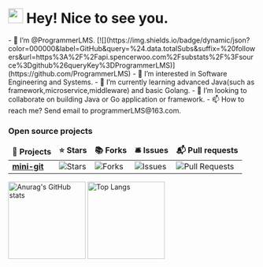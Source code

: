 <h1><img src="https://emojis.slackmojis.com/emojis/images/1531849430/4246/blob-sunglasses.gif?1531849430" width="30"/> Hey! Nice to see you.</h1>
- 👋 I’m @ProgrammerLMS. [![](https://img.shields.io/badge/dynamic/json?color=000000&label=GitHub&query=%24.data.totalSubs&suffix=%20followers&url=https%3A%2F%2Fapi.spencerwoo.com%2Fsubstats%2F%3Fsource%3Dgithub%26queryKey%3DProgrammerLMS)](https://github.com/ProgrammerLMS)
- 👀 I’m interested in Software Engineering and Systems.
- 🌱 I’m currently learning advanced Java(such as framework,microservice,middleware) and basic Golang.
- 💞️ I’m looking to collaborate on building Java or Go application or framework.
- 📫 How to reach me? Send email to programmerLMS@163.com.

<h3>Open source projects</h3>
<table>
  <thead align="center">
    <tr border: none;>
      <td><b>🎁 Projects</b></td>
      <td><b>⭐ Stars</b></td>
      <td><b>📚 Forks</b></td>
      <td><b>🛎 Issues</b></td>
      <td><b>📬 Pull requests</b></td>
    </tr>
  </thead>
  <tbody>
    <tr>
      <td><a href="https://github.com/programmerlms/mini-git"><b>mini-git</b></a></td>
      <td><img alt="Stars" src="https://img.shields.io/github/stars/programmerlms/mini-git?style=flat-square&labelColor=343b41"/></td>
      <td><img alt="Forks" src="https://img.shields.io/github/forks/programmerlms/mini-git?style=flat-square&labelColor=343b41"/></td>
      <td><img alt="Issues" src="https://img.shields.io/github/issues/programmerlms/mini-git?style=flat-square&labelColor=343b41"/></td>
      <td><img alt="Pull Requests" src="https://img.shields.io/github/issues-pr/programmerlms/mini-git?style=flat-square&labelColor=343b41"/></td>
    </tr>
  </tbody>
</table>

<div align="left">
<img alt="Anurag&#39;s GitHub stats" src="https://github-readme-stats.vercel.app/api?username=programmerLMS&amp&hide=contribs,prs;show_icons=true" height="157px" weight="200px"/>
<img alt="Top Langs" src="https://github-readme-stats.vercel.app/api/top-langs/?username=programmerLMS&amp;layout=compact" height="157px"/>
</div>
<!---
<img src="https://github-readme-stats.vercel.app/api?username=programmerLMS&show_icons=true&icon_color=CE1D2D&text_color=718096&bg_color=ffffff&hide_title=true">
--->

<!---
ProgrammerLMS/ProgrammerLMS is a ✨ special ✨ repository because its `README.md` (this file) appears on your GitHub profile.
You can click the Preview link to take a look at your changes.
--->
